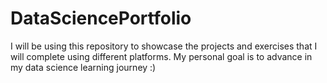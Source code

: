 # DataSciencePortfolio
I will be using this repository to showcase the projects and exercises that I will complete using different platforms.
My personal goal is to advance in my data science learning journey :)
